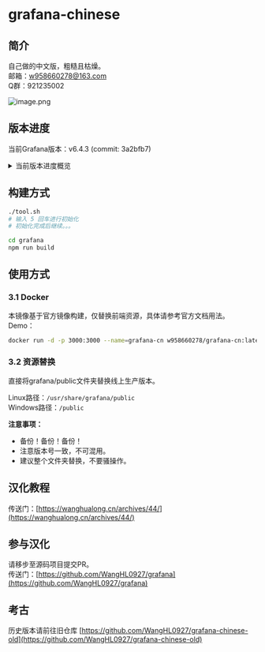 # grafana-chinese

<a name="NPS5Q"></a>
## 简介
自己做的中文版，粗糙且枯燥。<br />邮箱：w958660278@163.com<br />Q群：921235002

![image.png](https://cdn.nlark.com/yuque/0/2019/png/225645/1571331709247-18e8dfac-6398-4ede-a220-c7db9392638e.png#align=left&display=inline&height=411&name=image.png&originHeight=411&originWidth=300&search=&size=110904&status=done&width=300)

<a name="kZYxw"></a>
## 版本进度

当前Grafana版本：v6.4.3 (commit: 3a2bfb7)

<details><br /><summary>当前版本进度概览</summary>

- [ ] app/
- [x] core/
- [ ] features/
- [x] admin/
- [ ] alerting/
- [ ] annotations/
- [ ] api-keys/
- [ ] dashboard/
- [ ] datasources/
- [ ] explore/
- [ ] folders/
- [ ] manage-dashboards/
- [ ] org/
- [ ] panel/
- [ ] playlist/
- [ ] plugins/
- [ ] profile/
- [ ] teams/
- [ ] templating/
- [ ] users/
- [ ] partials/
- [ ] plugins/
- [ ] datasource/
- [ ] cloudwatch/
- [ ] dashboard/
- [ ] elasticsearch/
- [ ] grafana/
- [ ] grafana-azure-monitor-datasource/
- [ ] graphite/
- [ ] influxdb/
- [ ] input/
- [ ] loki/
- [ ] mixed/
- [ ] mssql/
- [ ] mysql/
- [ ] opentsdb/
- [ ] postgres/
- [ ] prometheus/
- [ ] stackdriver/
- [ ] testdata/
- [ ] panel/
- [ ] alertlist/
- [ ] annolist/
- [ ] bargauge/
- [ ] dashlist/
- [ ] gauge/
- [ ] gettingstarted/
- [ ] graph/
- [ ] graph2/
- [ ] heatmap/
- [ ] logs/
- [ ] piechart/
- [ ] pluginlist/
- [ ] singlestat/
- [ ] singlestat2/
- [ ] table/
- [ ] table2/
- [ ] text/
- [ ] text2/
- [ ] types/
- [ ] emails/

</details>

<a name="GgDhn"></a>
## 构建方式

```bash
./tool.sh
# 输入 5 回车进行初始化
# 初始化完成后继续。。。

cd grafana
npm run build
```

<a name="F9gVh"></a>
## 使用方式

<a name="GzPJx"></a>
### 3.1 Docker
本镜像基于官方镜像构建，仅替换前端资源，具体请参考官方文档用法。<br />Demo：
```bash
docker run -d -p 3000:3000 --name=grafana-cn w958660278/grafana-cn:latest
```

<a name="0lnVn"></a>
### 3.2 资源替换
直接将grafana/public文件夹替换线上生产版本。

Linux路径：`/usr/share/grafana/public`<br />Windows路径：`/public`

**注意事项：**

- 备份！备份！备份！
- 注意版本号一致，不可混用。
- 建议整个文件夹替换，不要骚操作。

<a name="0pk76"></a>
## 汉化教程

传送门：[https://wanghualong.cn/archives/44/](https://wanghualong.cn/archives/44/)

<a name="wcU8O"></a>
## 参与汉化
请移步至源码项目提交PR。<br />传送门：[https://github.com/WangHL0927/grafana](https://github.com/WangHL0927/grafana)

<a name="HQzi5"></a>
## 考古

历史版本请前往旧仓库 [https://github.com/WangHL0927/grafana-chinese-old](https://github.com/WangHL0927/grafana-chinese-old)
